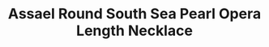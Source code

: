 ---
title: Assael Round South Sea Pearl Opera Length Necklace
description: |
  A South Sea Necklace like no other, extremely special and rare. Each pearl is round with incredible luster, lovely pink overtones, and a luxurious feel.
specs: |
  Round South Sea Cultured Pearl Opera Length Necklace, 50 Pearls, 15.0 to 18.5mm.
images:
  - assael-round-south-sea-pearl-opera-length-necklace.jpg
category: Classic Assael
order: 1
tags:
  - necklaces
---